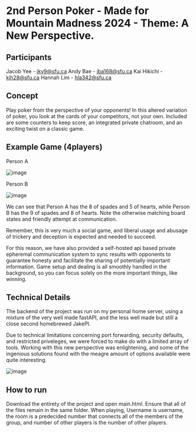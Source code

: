 

# 2nd Person Poker - Made for Mountain Madness 2024 - Theme: A New Perspective.

## Participants
Jacob Yee - jky9@sfu.ca 
Andy Bae - jba168@sfu.ca
Kai Hikichi - kjh28@sfu.ca 
Hannah Lim - hla342@sfu.ca 

## Concept

Play poker from the perspective of your opponents! In this altered variation of poker, you look at the cards of your competitors, not your own. Included are some counters to keep score, an integrated private chatroom, and an exciting twist on a classic game. 

## Example Game (4players)
Person A


![image](https://github.com/jakekyee/secondpersonpoker/assets/99901262/3842dfac-2392-44b6-91a3-cf1fc1ed709a)


Person B


![image](https://github.com/jakekyee/secondpersonpoker/assets/99901262/d9801a94-72be-4893-8020-e802d77b2021)


We can see that Person A has the 8 of spades and 5 of hearts, while Person B has the 9 of spades and 8 of hearts. Note the otherwise matching board states and friendly attempt at communication.


Remember, this is very much a social game, and liberal usage and abusage of trickery and deception is expected and needed to succeed. 

For this reason, we have also provided a self-hosted api based private epheremal communication system to sync results with opponents to guarantee honesty and facilitate the sharing of potentially important information. Game setup and dealing is all smoothly handled in the background, so you can focus solely on the more important things, like winning.




## Technical Details

The backend of the project was run on my personal home server, using a mixture of the very well made fastAPI, and the less well made but still a close second homebrewed JakePI. 

Due to technical limitations concerning port forwarding, security defaults, and restricted priveleges, we were forced to make do with a limited array of tools. Working with this new perspective was enlightening, and some of the ingenious solutions found with the meagre amount of options available were quite interesting. 


![image](https://github.com/jakekyee/secondpersonpoker/assets/99901262/8cacb91b-1bc8-4172-a7d8-39bc8f91bd7d)


## How to run 

Download the entirety of the project and open main.html. Ensure that all of the files remain in the same folder. When playing, Username is username, the room is a predecided number that connects all of the members of the group, and number of other players is the number of other players.








